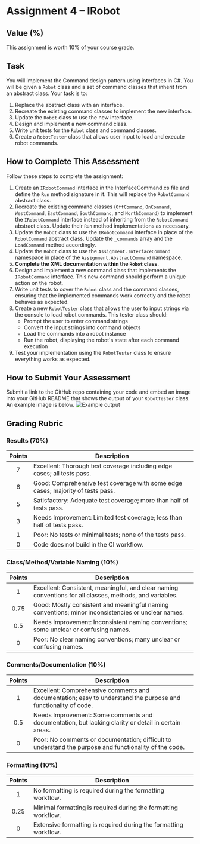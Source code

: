 # Assignment 4 – IRobot

## Value (%)

This assignment is worth 10% of your course grade.

## Task

You will implement the Command design pattern using interfaces in C#. You will be given a `Robot` class and a set of command classes that inherit from an abstract class. Your task is to:
1. Replace the abstract class with an interface.
2. Recreate the existing command classes to implement the new interface.
3. Update the `Robot` class to use the new interface.
4. Design and implement a new command class.
5. Write unit tests for the `Robot` class and command classes.
6. Create a `RobotTester` class that allows user input to load and execute robot commands.

## How to Complete This Assessment

Follow these steps to complete the assignment:

1. Create an `IRobotCommand` interface in the InterfaceCommand.cs file and define the `Run` method signature in it. This will replace the `RobotCommand` abstract class.
2. Recreate the existing command classes (`OffCommand`, `OnCommand`, `WestCommand`, `EastCommand`, `SouthCommand`, and `NorthCommand`) to implement the `IRobotCommand` interface instead of inheriting from the `RobotCommand` abstract class. Update their `Run` method implementations as necessary.
3. Update the `Robot` class to use the `IRobotCommand` interface in place of the `RobotCommand` abstract class. Update the `_commands` array and the `LoadCommand` method accordingly.
3. Update the `Robot` class to use the `Assignment.InterfaceCommand` namespace in place of the `Assignment.AbstractCommand` namespace.
4. **Complete the XML documentation within the `Robot` class**.
5. Design and implement a new command class that implements the `IRobotCommand` interface. This new command should perform a unique action on the robot.
6. Write unit tests to cover the `Robot` class and the command classes, ensuring that the implemented commands work correctly and the robot behaves as expected.
7. Create a new `RobotTester` class that allows the user to input strings via the console to load robot commands. This tester class should:
    - Prompt the user to enter command strings
    - Convert the input strings into command objects
    - Load the commands into a robot instance
    - Run the robot, displaying the robot's state after each command execution
8. Test your implementation using the `RobotTester` class to ensure everything works as expected.

## How to Submit Your Assessment

Submit a link to the GitHub repo containing your code and embed an image into your GitHub README that shows the output of your `RobotTester` class. An example image is below.
![Example output](output.png)

## Grading Rubric

### Results (70%)

| Points | Description                                                                                   |
|:------:|-----------------------------------------------------------------------------------------------|
|   7    | Excellent: Thorough test coverage including edge cases; all tests pass.                      |
|   6    | Good: Comprehensive test coverage with some edge cases; majority of tests pass.              |
|   5    | Satisfactory: Adequate test coverage; more than half of tests pass.                          |
|   3    | Needs Improvement: Limited test coverage; less than half of tests pass.                      |
|   1    | Poor: No tests or minimal tests; none of the tests pass.                                     |
|   0    | Code does not build in the CI workflow.                                                       |

### Class/Method/Variable Naming (10%)

| Points | Description                                                                                   |
|:------:|-----------------------------------------------------------------------------------------------|
|   1    | Excellent: Consistent, meaningful, and clear naming conventions for all classes, methods, and variables. |
|  0.75  | Good: Mostly consistent and meaningful naming conventions; minor inconsistencies or unclear names. |
|  0.5   | Needs Improvement: Inconsistent naming conventions; some unclear or confusing names.          |
|   0    | Poor: No clear naming conventions; many unclear or confusing names.                           |

### Comments/Documentation (10%)

| Points | Description                                                                                   |
|:------:|-----------------------------------------------------------------------------------------------|
|   1    | Excellent: Comprehensive comments and documentation; easy to understand the purpose and functionality of code. |
|  0.5   | Needs Improvement: Some comments and documentation, but lacking clarity or detail in certain areas. |
|   0    | Poor: No comments or documentation; difficult to understand the purpose and functionality of the code. |

### Formatting (10%)

| Points | Description                                                                                   |
|:------:|-----------------------------------------------------------------------------------------------|
|   1    | No formatting is required during the formatting workflow.                                     |
|  0.25  | Minimal formatting is required during the formatting workflow.                                |
|   0    | Extensive formatting is required during the formatting workflow.                              |
